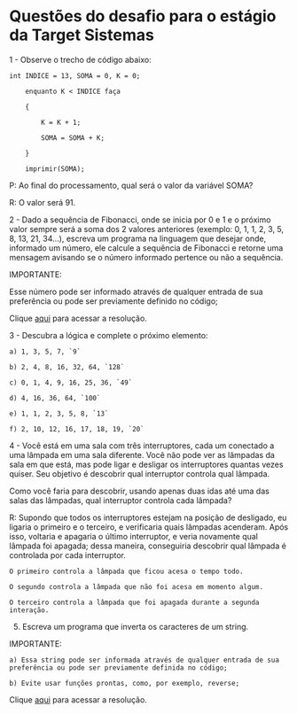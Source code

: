 # Questões do desafio para o estágio da Target Sistemas

1 - Observe o trecho de código abaixo: 
```
int INDICE = 13, SOMA = 0, K = 0; 

 	enquanto K < INDICE faça 

	{ 

		K = K + 1; 

		SOMA = SOMA + K; 

	} 

 	imprimir(SOMA); 
```
P: Ao final do processamento, qual será o valor da variável SOMA?

R: O valor será 91.

2 - Dado a sequência de Fibonacci, onde se inicia por 0 e 1 e o próximo valor sempre será a soma dos 2 valores anteriores (exemplo: 0, 1, 1, 2, 3, 5, 8, 13, 21, 34...), escreva um programa na linguagem que desejar onde, informado um número, ele calcule a sequência de Fibonacci e retorne uma mensagem avisando se o número informado pertence ou não a sequência.

IMPORTANTE:  

Esse número pode ser informado através de qualquer entrada de sua preferência ou pode ser previamente definido no código; 

Clique [aqui](/resoluções/fibonacci.py) para acessar a resolução.

3 - Descubra a lógica e complete o próximo elemento:  
```
a) 1, 3, 5, 7, `9`

b) 2, 4, 8, 16, 32, 64, `128`

c) 0, 1, 4, 9, 16, 25, 36, `49`

d) 4, 16, 36, 64, `100`

e) 1, 1, 2, 3, 5, 8, `13`

f) 2, 10, 12, 16, 17, 18, 19, `20`
```

4 - Você está em uma sala com três interruptores, cada um conectado a uma lâmpada em uma sala diferente. Você não pode ver as lâmpadas da sala em que está, mas pode ligar e desligar os interruptores quantas vezes quiser. Seu objetivo é descobrir qual interruptor controla qual lâmpada.

Como você faria para descobrir, usando apenas duas idas até uma das salas das lâmpadas, qual interruptor controla cada lâmpada?  

R: Supondo que todos os interruptores estejam na posição de desligado, eu ligaria o primeiro e o terceiro, e verificaria quais lâmpadas acenderam. Após isso, voltaria e apagaria o último interruptor, e veria novamente qual lâmpada foi apagada; dessa maneira, conseguiria descobrir qual lâmpada é controlada por cada interruptor.

    O primeiro controla a lâmpada que ficou acesa o tempo todo.

    O segundo controla a lâmpada que não foi acesa em momento algum.

    O terceiro controla a lâmpada que foi apagada durante a segunda interação.

5) Escreva um programa que inverta os caracteres de um string. 

IMPORTANTE: 

	a) Essa string pode ser informada através de qualquer entrada de sua preferência ou pode ser previamente definida no código; 

	b) Evite usar funções prontas, como, por exemplo, reverse; 

Clique [aqui](/resoluções/invert-order.py) para acessar a resolução.

